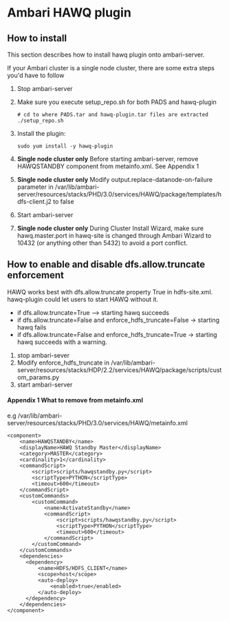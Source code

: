 Ambari HAWQ plugin
=================================

How to install
--------------------
This section describes how to install hawq plugin onto ambari-server.

If your Ambari cluster is a single node cluster, there are some extra steps you'd have to follow

1. Stop ambari-server
1. Make sure you execute setup_repo.sh for both PADS and hawq-plugin

    ```
    # cd to where PADS.tar and hawq-plugin.tar files are extracted
    ./setup_repo.sh
    ```

1. Install the plugin:
    ```
    sudo yum install -y hawq-plugin
    ```
1. **Single node cluster only** Before starting ambari-server, remove HAWQSTANDBY component from metainfo.xml. See Appendix 1
1. **Single node cluster only** Modify output.replace-datanode-on-failure parameter in /var/lib/ambari-server/resources/stacks/PHD/3.0/services/HAWQ/package/templates/hdfs-client.j2 to false
1. Start ambari-server
1. **Single node cluster only** During Cluster Install Wizard, make sure hawq.master.port in hawq-site is changed through Ambari Wizard to 10432 (or anything other than 5432) to avoid a port conflict.


How to enable and disable dfs.allow.truncate enforcement
---------------------------------------
HAWQ works best with dfs.allow.truncate property True in hdfs-site.xml. hawq-plugin could let users to start HAWQ without it.
* if dfs.allow.truncate=True --> starting hawq succeeds
* if dfs.allow.truncate=False and enforce_hdfs_truncate=False -> starting hawq fails
* if dfs.allow.truncate=False and enforce_hdfs_truncate=True -> starting hawq succeeds with a warning.

1. stop ambari-sever
1. Modify enforce_hdfs_truncate in /var/lib/ambari-server/resources/stacks/HDP/2.2/services/HAWQ/package/scripts/custom_params.py
1. start ambari-server



#### Appendix 1 What <component> to remove from metainfo.xml
e.g /var/lib/ambari-server/resources/stacks/PHD/3.0/services/HAWQ/metainfo.xml

```
<component>
    <name>HAWQSTANDBY</name>
    <displayName>HAWQ Standby Master</displayName>
    <category>MASTER</category>
    <cardinality>1</cardinality>
    <commandScript>
        <script>scripts/hawqstandby.py</script>
        <scriptType>PYTHON</scriptType>
        <timeout>600</timeout>
    </commandScript>
    <customCommands>
        <customCommand>
            <name>ActivateStandby</name>
            <commandScript>
                <script>scripts/hawqstandby.py</script>
                <scriptType>PYTHON</scriptType>
                <timeout>600</timeout>
            </commandScript>
        </customCommand>
    </customCommands>
    <dependencies>
      <dependency>
          <name>HDFS/HDFS_CLIENT</name>
          <scope>host</scope>
          <auto-deploy>
              <enabled>true</enabled>
          </auto-deploy>
      </dependency>
    </dependencies>
</component>

```


